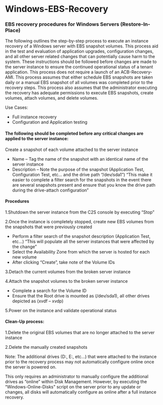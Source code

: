 # Windows-EBS-Recovery

### EBS recovery procedures for Windows Servers (Restore-In-Place)

The following outlines the step-by-step process to execute an instance recovery of a Windows server with EBS snapshot volumes. This process aid in the test and evaluation of application upgrades, configuration changes, and all other server related changes that can potentially cause harm to the system. These instructions should be followed before changes are made to the server instance to ensure the continued operational status of a tenant application. This process does not require a launch of an ACB-Recovery-AMI. This process assumes that either schedule EBS snapshots are taken daily or a manual EBS snapshot of all volumes was completed prior to the recovery steps. This process also assumes that the administrator executing the recovery has adequate permissions to execute EBS snapshots, create volumes, attach volumes, and delete volumes.

Use Cases:

 - Full instance recovery
 - Configuration and Application testing

#### The following should be completed before any critical changes are applied to the server instance:

Create a snapshot of each volume attached to the server instance

 - Name – Tag the name of the snapshot with an identical name of the server instance
 - Description – Note the purpose of the snapshot (Application Test, Configuration Test, etc... and the drive path “/dev/sda1”) “This make it easier to complete a filter search for the snapshots in the event there are several snapshots present and ensure that you know the drive path during the drive-attach configuration”

#### Procedures 

1.Shutdown the server instance from the C2S console by executing “Stop”

2.Once the instance is completely stopped, create new EBS volumes from the snapshots that were previously created

 - Perform a filter search of the snapshot description (Application Test, etc...) “This will populate all the server instances that were affected by the change”
 - Select the Availability Zone from which the server is hosted for each new volume
 - After clicking “Create”, take note of the Volume IDs
 
3.Detach the current volumes from the broken server instance

4.Attach the snapshot volumes to the broken server instance

 - Complete a search for the Volume ID
 - Ensure that the Root drive is mounted as (/dev/sda1), all other drives depicted as (xvdf – xvdp)

5.Power on the instance and validate operational status

#### Clean-Up process:

1.Delete the original EBS volumes that are no longer attached to the server instance

2.Delete the manually created snapshots

Note: The additional drives (D:, E:, etc...) that were attached to the instance prior to the recovery process may not automatically configure online once the server is powered on.

This only requires an administrator to manually configure the additional drives as “online” within Disk Management. However, by executing the “Windows-Online-Disks" script on the server prior to any update or changes, all disks will automatically configure as online after a full instance recovery.

